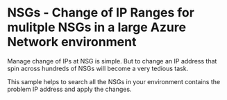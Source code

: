 # NSGs - Change of IP Ranges for mulitple NSGs in a large Azure Network environment

Manage change of IPs at NSG is simple. But to change an IP address that spin across hundreds of NSGs will become a very tedious task. 

This sample helps to search all the NSGs in your environment contains the problem IP address and apply the changes.
